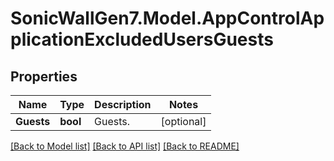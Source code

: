 # SonicWallGen7.Model.AppControlApplicationExcludedUsersGuests

## Properties

Name | Type | Description | Notes
------------ | ------------- | ------------- | -------------
**Guests** | **bool** | Guests. | [optional] 

[[Back to Model list]](../README.md#documentation-for-models) [[Back to API list]](../README.md#documentation-for-api-endpoints) [[Back to README]](../README.md)


